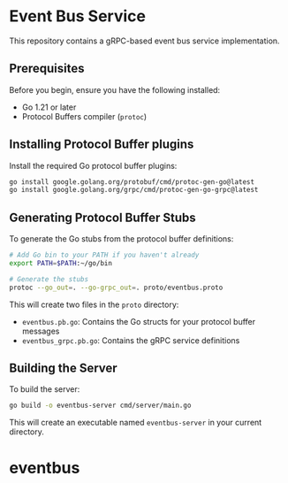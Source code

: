 # Event Bus Service

This repository contains a gRPC-based event bus service implementation.

## Prerequisites

Before you begin, ensure you have the following installed:
- Go 1.21 or later
- Protocol Buffers compiler (`protoc`)

## Installing Protocol Buffer plugins

Install the required Go protocol buffer plugins:

```bash
go install google.golang.org/protobuf/cmd/protoc-gen-go@latest
go install google.golang.org/grpc/cmd/protoc-gen-go-grpc@latest
```

## Generating Protocol Buffer Stubs

To generate the Go stubs from the protocol buffer definitions:

```bash
# Add Go bin to your PATH if you haven't already
export PATH=$PATH:~/go/bin

# Generate the stubs
protoc --go_out=. --go-grpc_out=. proto/eventbus.proto
```

This will create two files in the `proto` directory:
- `eventbus.pb.go`: Contains the Go structs for your protocol buffer messages
- `eventbus_grpc.pb.go`: Contains the gRPC service definitions

## Building the Server

To build the server:

```bash
go build -o eventbus-server cmd/server/main.go
```

This will create an executable named `eventbus-server` in your current directory.

# eventbus
